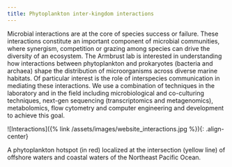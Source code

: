```yaml
---
title: Phytoplankton inter-kingdom interactions
---
```

Microbial interactions are at the core of species success or failure. These interactions constitute an important component of microbial communities, where synergism, competition or grazing among species can drive the diversity of an ecosystem. The Armbrust lab is interested in understanding how interactions between phytoplankton and prokaryotes (bacteria and archaea) shape the distribution of microorganisms across diverse marine habitats. Of particular interest is the role of interspecies communication in mediating these interactions. We use a combination of techniques in the laboratory and in the field including microbiological and co-culturing techniques, next-gen sequencing (transcriptomics and metagenomics), metabolomics, flow cytometry and computer engineering and development to achieve this goal.


![Interactions]({% link /assets/images/website_interactions.jpg %}){: .align-center}
<figcaption>A phytoplankton hotspot (in red) localized at the intersection (yellow line) of offshore waters and coastal waters of the Northeast Pacific Ocean.</figcaption>
